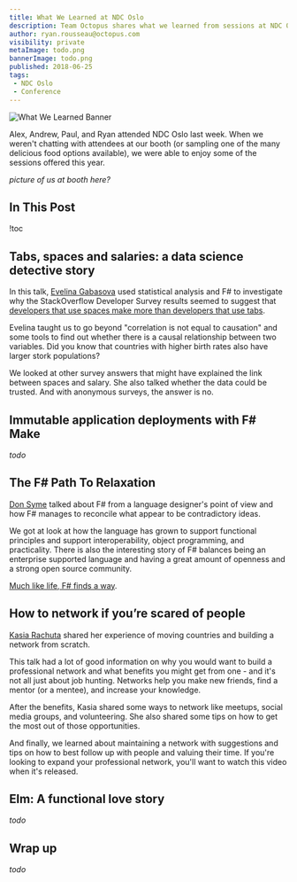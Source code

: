 ```yaml
---
title: What We Learned at NDC Oslo
description: Team Octopus shares what we learned from sessions at NDC Oslo
author: ryan.rousseau@octopus.com
visibility: private
metaImage: todo.png
bannerImage: todo.png
published: 2018-06-25
tags:
 - NDC Oslo
 - Conference
---
```


![What We Learned Banner](todo.png)

Alex, Andrew, Paul, and Ryan attended NDC Oslo last week. When we weren't chatting with attendees at our booth (or sampling one of the many delicious food options available), we were able to enjoy some of the sessions offered this year.

*picture of us at booth here?*

## In This Post

!toc

## Tabs, spaces and salaries: a data science detective story

In this talk, [Evelina Gabasova](https://twitter.com/evelgab) used statistical analysis and F# to investigate why the StackOverflow Developer Survey results seemed to suggest that [developers that use spaces make more than developers that use tabs](https://stackoverflow.blog/2017/06/15/developers-use-spaces-make-money-use-tabs/).

Evelina taught us to go beyond "correlation is not equal to causation" and some tools to find out whether there is a causal relationship between two variables. Did you know that countries with higher birth rates also have larger stork populations?

We looked at other survey answers that might have explained the link between spaces and salary. She also talked whether the data could be trusted. And with anonymous surveys, the answer is no.

## Immutable application deployments with F# Make

*todo*

## The F# Path To Relaxation

[Don Syme](https://twitter.com/dsyme) talked about F# from a language designer's point of view and how F# manages to reconcile what appear to be contradictory ideas.

We got at look at how the language has grown to support functional principles and support interoperability, object programming, and practicality. There is also the interesting story of F# balances being an enterprise supported language and having a great amount of openness and a strong open source community.

[Much like life, F# finds a way](https://www.youtube.com/watch?v=dMjQ3hA9mEA).

## How to network if you’re scared of people

[Kasia Rachuta](https://twitter.com/korachuta) shared her experience of moving countries and building a network from scratch.

This talk had a lot of good information on why you would want to build a professional network and what benefits you might get from one - and it's not all just about job hunting. Networks help you make new friends, find a mentor (or a mentee), and increase your knowledge.

After the benefits, Kasia shared some ways to network like meetups, social media groups, and volunteering. She also shared some tips on how to get the most out of those opportunities.

And finally, we learned about maintaining a network with suggestions and tips on how to best follow up with people and valuing their time. If you're looking to expand your professional network, you'll want to watch this video when it's released.

## Elm: A functional love story

*todo*

## Wrap up

*todo*